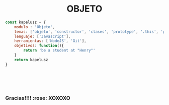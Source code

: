 <h1 align="center" >OBJETO</h1> 

```javascript
const kapelusz = {
    modulo : 'Objeto',
    temas: ['objeto', 'constructor', 'clases', 'prototype', '.this', 'get', 'set', 'call', 'apply'],
    lenguaje: ['Javascript'],
    herramientas: ['NodeJS', 'Git'],
    objetivos: function(){
        return 'be a student at "Henry"'
    }
    return kapelusz
}
```




<br/>
<br/>
<br/>
<p align="center">
<h3 align="left">Gracias!!!!  :rose:   XOXOXO